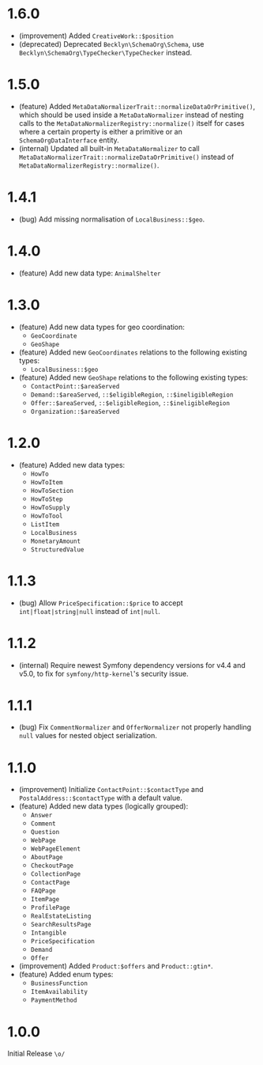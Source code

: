 1.6.0
=====

*   (improvement) Added `CreativeWork::$position`
*   (deprecated) Deprecated `Becklyn\SchemaOrg\Schema`, use `Becklyn\SchemaOrg\TypeChecker\TypeChecker` instead.


1.5.0
=====

*   (feature) Added `MetaDataNormalizerTrait::normalizeDataOrPrimitive()`, which should be used inside a `MetaDataNormalizer` instead of nesting calls to the 
    `MetaDataNormalizerRegistry::normalize()` itself for cases where a certain property is either a primitive or an `SchemaOrgDataInterface` entity.
*   (internal) Updated all built-in `MetaDataNormalizer` to call `MetaDataNormalizerTrait::normalizeDataOrPrimitive()` instead of `MetaDataNormalizerRegistry::normalize()`. 


1.4.1
=====

*   (bug) Add missing normalisation of `LocalBusiness::$geo`. 


1.4.0
=====

*   (feature) Add new data type: `AnimalShelter`


1.3.0
=====

*   (feature) Add new data types for geo coordination:
    - `GeoCoordinate`
    - `GeoShape`
*   (feature) Added new `GeoCoordinates` relations to the following existing types:
    - `LocalBusiness::$geo`
*   (feature) Added new `GeoShape` relations to the following existing types:
    - `ContactPoint::$areaServed`
    - `Demand::$areaServed`, `::$eligibleRegion`, `::$ineligibleRegion`
    - `Offer::$areaServed`, `::$eligibleRegion`, `::$ineligibleRegion`
    - `Organization::$areaServed`


1.2.0
=====

*   (feature) Added new data types:
    - `HowTo`
    - `HowToItem`
    - `HowToSection`
    - `HowToStep`
    - `HowToSupply`
    - `HowToTool`
    - `ListItem`
    - `LocalBusiness`
    - `MonetaryAmount`
    - `StructuredValue`


1.1.3
=====

*   (bug) Allow `PriceSpecification::$price` to accept `int|float|string|null` instead of `int|null`.


1.1.2
=====

*   (internal) Require newest Symfony dependency versions for v4.4 and v5.0, to fix for `symfony/http-kernel`'s security issue.


1.1.1
=====

*   (bug) Fix `CommentNormalizer` and `OfferNormalizer` not properly handling `null` values for nested object serialization.


1.1.0
=====

*   (improvement) Initialize `ContactPoint::$contactType` and `PostalAddress::$contactType` with a default value.
*   (feature) Added new data types (logically grouped):
    - `Answer` 
    - `Comment`
    - `Question`
    - `WebPage`
    - `WebPageElement`
    - `AboutPage`
    - `CheckoutPage`
    - `CollectionPage`
    - `ContactPage`
    - `FAQPage`
    - `ItemPage`
    - `ProfilePage`
    - `RealEstateListing`
    - `SearchResultsPage`
    - `Intangible`
    - `PriceSpecification`
    - `Demand`
    - `Offer`
*   (improvement) Added `Product:$offers` and `Product::gtin*`.
*   (feature) Added enum types:
    - `BusinessFunction`
    - `ItemAvailability`
    - `PaymentMethod`


1.0.0
=====

Initial Release `\o/`
